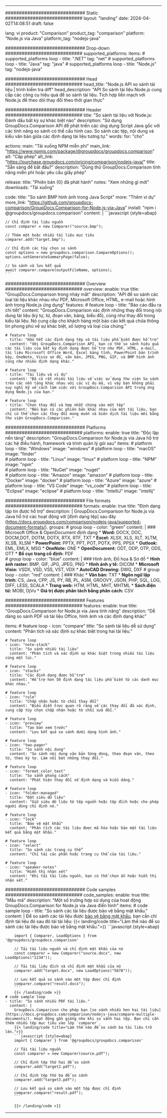 
---
############################# Static ############################
layout: "landing"
date: 2024-04-02T14:08:51
draft: false

lang: vi
product: "Comparison"
product_tag: "comparison"
platform: "Node.js via Java"
platform_tag: "nodejs-java"

############################# Drop-down ############################
supported_platforms:
  items:
    # supported_platforms loop
    - title: ".NET"
      tag: "net"
    # supported_platforms loop
    - title: "Java"
      tag: "java"
    # supported_platforms loop
    - title: "Node.js"
      tag: "nodejs-java"

############################# Head ############################
head_title: "Node.js API so sánh tài liệu | trình kiểm tra diff"
head_description: "API So sánh tài liệu Node.js cung cấp các công cụ hiệu quả để so sánh tài liệu. Tích hợp liền mạch với Node.js để theo dõi thay đổi theo thời gian thực"

############################# Header ############################
title: "So sánh tài liệu với Node.js: Đánh dấu bất kỳ sự khác biệt nào"
description: "Sử dụng GroupDocs.Comparison API để phát triển các ứng dụng Script Java gốc với các tính năng so sánh có thể cấu hình cao. So sánh các tệp, nội dung và kiểu văn bản giữa các định dạng tài liệu tương tự."
words:
  for: "cho"

actions:
  main: "Tải xuống NPM miễn phí"
  main_link: "https://www.npmjs.com/package/@groupdocs/groupdocs.comparison"
  alt: "Cấp phép"
  alt_link: "https://purchase.groupdocs.com/pricing/comparison/nodejs-java/"
  title: "Sẵn sàng để bắt đầu?"
  description: "Dùng thử GroupDocs.Comparison tính năng miễn phí hoặc yêu cầu giấy phép"

release:
  title: "Phiên bản {0} đã phát hành"
  notes: "Xem những gì mới"
  downloads: "Tải xuống"

code:
  title: "So sánh BMP hình ảnh trong Java Script"
  more: "Thêm ví dụ"
  more_link: "https://github.com/groupdocs-comparison/GroupDocs.Comparison-for-Node.js-via-Java"
  install: "npm i @groupdocs/groupdocs.comparison"
  content: |
    ```javascript {style=abap}

    // Chỉ định tài liệu nguồn
    const comparer = new Comparer("source.bmp");

    // Thêm một hoặc nhiều tài liệu mục tiêu
    comparer.add("target.bmp");

    // Chỉ định các tùy chọn so sánh
    const options = new groupdocs.comparison.CompareOptions();
    options.setGenerateSummaryPage(false);

    // So sánh và lưu kết quả
    await comparer.compare(outputFileName, options);
    ```

############################# Overview ############################
overview:
  enable: true
  title: "GroupDocs.Comparison trong nháy mắt"
  description: "API để so sánh các loại tài liệu khác nhau như PDF, Microsoft Office, HTML, e-mail hoặc hình ảnh trong Node.js ứng dụng"
  features:
    # feature loop
    - title: "Báo cáo đầu ra chi tiết"
      content: "GroupDocs.Comparison xác định những thay đổi trong nội dung tài liệu (ký tự, từ, đoạn văn, bảng, biểu đồ), cũng như thay đổi trong kiểu tài liệu. Nó cung cấp cho khách hàng một báo cáo kết quả chứa thông tin phong phú về sự khác biệt, số lượng và loại của chúng."

    # feature loop
    - title: "Hầu hết các định dạng tệp và tài liệu phổ biến được hỗ trợ"
      content: "Với GroupDocs.Comparison API, bạn có thể so sánh hiệu quả các tài liệu của bất kỳ định dạng được hỗ trợ như PDF, HTML, e-mail, tài liệu Microsoft Office Word, Excel bảng tính, PowerPoint bản trình bày, OneNote, Visio sơ đồ, văn bản, JPEG, PNG, GIF, và BMP hình ảnh cũng như nhiều định dạng khác."

    # feature loop
    - title: "Tài liệu và ví dụ"
      content: "Đã có rất nhiều tài liệu về việc sử dụng thư viện So sánh trên các nền tảng khác nhau với các ví dụ mã, vì vậy bạn không phải suy nghĩ kỹ về cách làm việc với GroupDocs.Comparison API trong ứng dụng Node.js của bạn."

    # feature loop
    - title: "Chọn thay đổi và hợp nhất chúng vào một tệp"
      content: "Nếu bạn có các phiên bản khác nhau của một tài liệu, bạn chỉ có thể chọn các thay đổi mong muốn và biên dịch tài liệu mới bằng thư viện GroupDocs.Comparison."

############################# Platforms ############################
platforms:
  enable: true
  title: "Độc lập nền tảng"
  description: "GroupDocs.Comparison for Node.js via Java hỗ trợ các hệ điều hành, framework và trình quản lý gói sau"
  items:
    # platform loop
    - title: "Windows"
      image: "windows"
    # platform loop
    - title: "macOS"
      image: "finder"      
    # platform loop
    - title: "Linux"
      image: "linux"
    # platform loop
    - title: "NPM"
      image: "npm"  
    # platform loop
    - title: "NuGet"
      image: "nuget"      
    # platform loop
    - title: "Amazon"
      image: "amazon"
    # platform loop
    - title: "Docker"
      image: "docker"
    # platform loop
    - title: "Azure"
      image: "azure"
    # platform loop
    - title: "VS Code"
      image: "vs_code"
    # platform loop
    - title: "Eclipse"
      image: "eclipse"
    # platform loop
    - title: "IntelliJ"
      image: "intellij"

############################# File formats ############################
formats:
  enable: true
  title: "Định dạng tập tin được hỗ trợ"
  description: |
    GroupDocs.Comparison for Node.js via Java hỗ trợ các hoạt động với [định dạng tệp] sau đây (https://docs.groupdocs.com/comparison/nodejs-java/supported-document-formats/).
  groups:
    # group loop
    - color: "green"
      content: |
        ### Microsoft Office & OpenDocument định dạng
        * **Word:** DOCX, DOC, DOCM,DOT, DOTM, DOTX, RTX, RTF, TXT
        * **Excel:** XLSX, XLS, XLT, XLTM, XLSB, XLSM
        * **PowerPoint:** PPTX, PPT, POT, POTX, PPS, PPSX
        * **Outlook:** EML, EMLX, MSG
        * **OneNote:** ONE
        * **OpenDocument:** ODT, ODP, OTP, ODS, OTT
        * **Bố cục trang cố định:** PDF        
    # group loop
    - color: "blue"
      content: |
        ### Hình ảnh, Đồ họa & Sơ đồ
        * **Hình ảnh raster:** BMP, GIF, JPG, JPEG, PNG
        * **Hình ảnh y tế:** DICOM
        * **Microsoft Visio:** VSDX, VSD, VSS, VST, VDX
        * **AutoCAD Drawing:** DWG, DXF
      # group loop
    - color: "red"
      content: |
        ### Khác
        * **Văn bản:** TXT
        * **Ngôn ngữ lập trình:** CS, Java, CPP, JS, PY, RB, PL, ASM, GROOVY, JSON, PHP, SQL, LOG, DIFF, LESS, SCALA
        * **Trang web:** HTM, HTML, MHT, MHTML
        * **Sách điện tử:** MOBI, DjVu
        * **Giá trị được phân tách bằng phân cách:** CSV

############################# Features ############################
features:
  enable: true
  title: "GroupDocs.Comparison for Node.js via Java tính năng"
  description: "Dễ dàng so sánh PDF và tài liệu Office, hình ảnh và các định dạng khác"

  items:
    # feature loop
    - icon: "compare"
      title: "So sánh tài liệu dễ sử dụng"
      content: "Phân tích và xác định sự khác biệt trong hai tài liệu."

    # feature loop
    - icon: "note-stack"
      title: "So sánh nhiều tài liệu"
      content: "Phân tích và xác định sự khác biệt trong nhiều tài liệu cùng một lúc."

    # feature loop
    - icon: "stacks"
      title: "Các định dạng được hỗ trợ"
      content: "Hỗ trợ hơn 50 định dạng tài liệu phổ biến từ các danh mục khác nhau."

    # feature loop
    - icon: "rule"
      title: "Chấp nhận hoặc từ chối thay đổi"
      content: "Biểu diễn trực quan rõ ràng về các thay đổi đã xác định, cung cấp tùy chọn chấp nhận hoặc từ chối sửa đổi."

    # feature loop
    - icon: "preview"
      title: "Tạo bản xem trước"
      content: "Lưu kết quả so sánh dưới dạng hình ảnh."

    # feature loop
    - icon: "two-pager"
      title: "So sánh nội dung"
      content: "So sánh nội dung văn bản từng dòng, theo đoạn văn, theo từ, theo ký tự. Làm nổi bật những thay đổi."

    # feature loop
    - icon: "format_color_text"
      title: "So sánh phong cách"
      content: "Phát hiện thay đổi về định dạng và kiểu dáng."

    # feature loop
    - icon: "folder-managed"
      title: "Đặt siêu dữ liệu"
      content: "Giữ siêu dữ liệu từ tệp nguồn hoặc tệp đích hoặc cho phép người dùng chỉ định nó."

    # feature loop
    - icon: "lock"
      title: "Bảo vệ mật khẩu"
      content: "Phân tích các tài liệu được mã hóa hoặc bảo mật tài liệu kết quả bằng mật khẩu."

    # feature loop
    - icon: "select"
      title: "So sánh các trang cụ thể"
      content: "Chỉ tải các phần hoặc trang cụ thể của tài liệu."

    # feature loop
    - icon: "speaker-notes"
      title: "Hiển thị nhận xét"
      content: "Khi tải tài liệu nguồn, bạn có thể chọn ẩn hoặc hiển thị nhận xét."

############################# Code samples ############################
code_samples:
  enable: true
  title: "Mẫu mã"
  description: "Một số trường hợp sử dụng của hoạt động GroupDocs.Comparison for Node.js via Java điển hình"
  items:
    # code sample loop
    - title: "So sánh các tài liệu được bảo vệ bằng mật khẩu."
      content: |
        Để so sánh các tài liệu được [bảo vệ bằng mật khẩu](https://docs.groupdocs.com/comparison/nodejs-java/load-password-protected-documents/), bạn cần chỉ định tài liệu đó sau đó tải tài liệu:
        {{< landing/code title="Làm thế nào để so sánh các tài liệu được bảo vệ bằng mật khẩu.">}}
        ```javascript {style=abap}

        import { Comparer, LoadOptions } from '@groupdocs/groupdocs.comparison'

        // Tải tài liệu nguồn và chỉ định mật khẩu của nó
        const comparer = new Comparer("source.docx", new LoadOptions("1234"));

        // Tải tài liệu đích và chỉ định mật khẩu của nó
        comparer.add("target.docx", new LoadOptions("5678"));

        // Lưu kết quả so sánh vào một tệp được chỉ định
        comparer.compare("result.docx");
        ```
        {{< /landing/code >}}
    # code sample loop
    - title: "So sánh nhiều PDF tài liệu."
      content: |
        GroupDocs.Comparison cho phép bạn [so sánh nhiều hơn hai tài liệu](https://docs.groupdocs.com/comparison/nodejs-java/compare-multiple-documents/). Hoạt động gần giống như khi so sánh hai tệp. Bạn chỉ cần thêm nhiều tệp mục tiêu vào lớp `comparer`.
        {{< landing/code title="Làm thế nào để so sánh ba tài liệu trở lên.">}}
        ```javascript {style=abap}
        import { Comparer } from '@groupdocs/groupdocs.comparison'

        // Tải tài liệu nguồn
        const comparer = new Comparer(source.pdf");

        // Chỉ định tệp thứ hai để so sánh
        comparer.add("target2.pdf");

        // Chỉ định tệp thứ ba để so sánh
        comparer.add("target3.pdf");

        // Lưu kết quả so sánh vào một tệp được chỉ định
        comparer.compare("result.pdf");
        ```

        {{< /landing/code >}}

---
